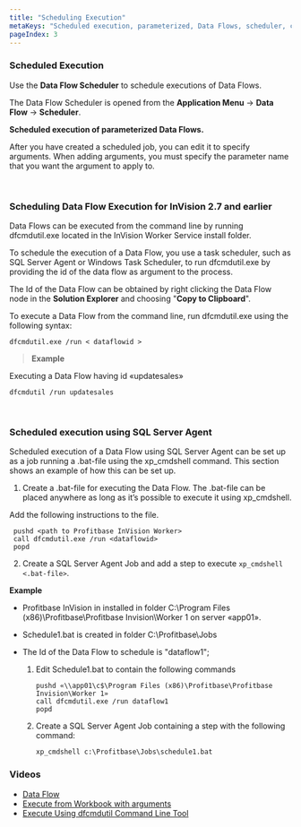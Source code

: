 ```yaml
---
title: "Scheduling Execution"
metaKeys: "Scheduled execution, parameterized, Data Flows, scheduler, command line,  SQL Server Agent, "
pageIndex: 3
---
```


### Scheduled Execution

Use the **Data Flow Scheduler** to schedule executions of Data Flows.

The Data Flow Scheduler is opened from the **Application Menu** -> **Data Flow** -> **Scheduler**. 
<br/>

**Scheduled execution of parameterized Data Flows.**

After you have created a scheduled job, you can edit it to specify arguments. When adding arguments, you must specify the parameter name that you want the argument to apply to.


<br/>

### Scheduling Data Flow Execution for InVision 2.7 and earlier

Data Flows can be executed from the command line by running dfcmdutil.exe located in the InVision Worker Service install folder.

To schedule the execution of a Data Flow, you use a task scheduler, such as SQL Server Agent or Windows Task Scheduler, to run dfcmdutil.exe by providing the id of the data flow as argument to the process.

The Id of the Data Flow can be obtained by right clicking the Data Flow node in the **Solution Explorer** and choosing "**Copy to Clipboard**". 

To execute a Data Flow from the command line, run dfcmdutil.exe using the following syntax:

    dfcmdutil.exe /run < dataflowid >

>**Example**
>
Executing a Data Flow having id «updatesales»  
```
dfcmdutil /run updatesales
```

<br/>

### Scheduled execution using SQL Server Agent

Scheduled execution of a Data Flow using SQL Server Agent can be set up as a job running a .bat-file using the xp_cmdshell command. This section shows an example of how this can be set up.

1.	Create a .bat-file for executing the Data Flow. The .bat-file can be placed anywhere as long as it’s possible to execute it using xp_cmdshell. 

 Add the following instructions to the file. 
 
     pushd <path to Profitbase InVision Worker>
     call dfcmdutil.exe /run <dataflowid>
     popd

2.	Create a SQL Server Agent Job and add a step to execute ``xp_cmdshell <.bat-file>``. 


**Example** 


* Profitbase InVision in installed in folder C:\Program Files (x86)\Profitbase\Profitbase Invision\Worker 1 on server «app01».

* Schedule1.bat is created in folder C:\Profitbase\Jobs

* The Id of the Data Flow to schedule is "dataflow1";

  1.	Edit Schedule1.bat to contain the following commands

            pushd «\\app01\c$\Program Files (x86)\Profitbase\Profitbase Invision\Worker 1»
            call dfcmdutil.exe /run dataflow1 
            popd

  2.	Create a SQL Server Agent Job containing a step with the following command:

            xp_cmdshell c:\Profitbase\Jobs\schedule1.bat


### Videos

* [Data Flow](../../../videos/dataflows.md)
* [Execute from Workbook with arguments](https://profitbasedocs.blob.core.windows.net/videos/Data%20Flow%20-%20Execute%20from%20Workbook%20with%20arguments.mp4)
* [Execute Using dfcmdutil Command Line Tool](https://profitbasedocs.blob.core.windows.net/videos/Data%20Flow%20-%20Execute%20using%20dfcmdutil%20command%20line%20tool.mp4)